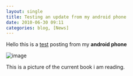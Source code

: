 ```yaml
---
layout: single
title: Testing an update from my android phone
date: 2010-06-30 09:11
categories: blog, [News]
---
```

Hello this is a <a href="https://www.google.com">test</a> posting from my <strong>android phone</strong>

<strong>
</strong>

<img style="display: block; margin-right: auto; margin-left: auto;" src="/public/uploads/2010/06/wpid-1277917804850.jpg" alt="image" />

This is a picture of the current book i am reading.
